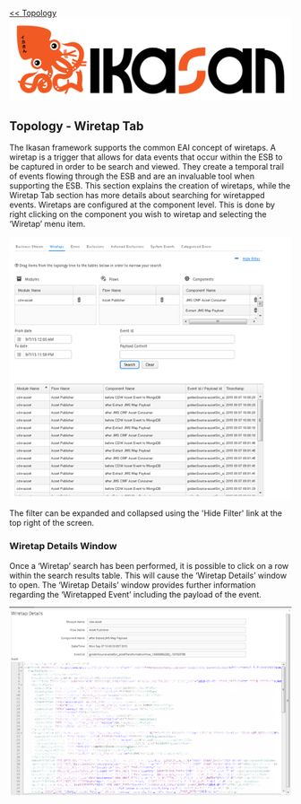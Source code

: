[<< Topology](./Topology.md)
![IKASAN](../developer/docs/quickstart-images/Ikasan-title-transparent.png)
## Topology - Wiretap Tab

The Ikasan framework supports the common EAI concept of wiretaps. A wiretap is a trigger that allows for data events that occur within the ESB to be captured in order to be search and viewed. They create a temporal trail of events flowing through the ESB and are an invaluable tool when supporting the ESB. This section explains the creation of wiretaps, while the Wiretap Tab section has more details about searching for wiretapped events.
Wiretaps are configured at the component level. This is done by right clicking on the component you wish to wiretap and selecting the ‘Wiretap’ menu item. 

![IKASAN](../developer/docs/sample-images/wiretap-search-tab.png)

The filter can be expanded and collapsed using the 'Hide Filter' link at the top right of the screen.

###	Wiretap Details Window
Once a ‘Wiretap’ search has been performed, it is possible to click on a row within the search results table. This will cause the ‘Wiretap Details’ window to open. The ‘Wiretap Details’ window provides further information regarding the ‘Wiretapped Event’ including the payload of the event.


![IKASAN](../developer/docs/sample-images/wiretap-details-window.png)

